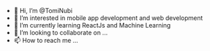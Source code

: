 - 👋 Hi, I’m @TomiNubi
- 👀 I’m interested in mobile app development and web development
- 🌱 I’m currently learning ReactJs and Machine Learning
- 💞️ I’m looking to collaborate on ...
- 📫 How to reach me ...

<!---
TomiNubi/TomiNubi is a ✨ special ✨ repository because its `README.md` (this file) appears on your GitHub profile.
You can click the Preview link to take a look at your changes.
--->
